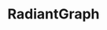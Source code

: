 ---
layout: startup_page
title: "RadiantGraph"
id: "radiantgraph.com"
permalink: "/radiantgraphradiantgraph.com03312025/"
website: "https://www.radiantgraph.com/"
funding_round: "Series A"
funding_amount: "$11M"
investors: "M13, XYZ Ventures, True Ventures"
about: "RadiantGraph provides AI-powered platforms for healthcare payors and service organizations, creating personalized campaigns to boost member engagement and activation. Its platform streamlines healthcare data, builds AI models for targeted communication, and automates content delivery across multiple channels, improving efficiency and outcomes. This results in significant cost savings and improved member experience."
markets: "Healthtech, AI, Big Data, Artificial Intelligence & Machine Learning"
hq: "San Francisco, California, United States"
founded_year: "2022"
linkedin: "https://www.linkedin.com/company/radiantgraph"
twitter: "https://twitter.com/RadiantGraph"
instagram: ""
facebook: ""
crunchbase: "https://www.crunchbase.com/organization/radiantgraph"
pitchbook: "https://pitchbook.com/profiles/company/538989-67"

# SEO Optimization
meta_title: "RadiantGraph - Series A Funding ($11M)"
meta_description: "RadiantGraph, RadiantGraph provides AI-powered platforms for healthcare payors and service organizations, creating personalized campaigns to boost member engagement..."
meta_keywords: "RadiantGraph, Healthtech, AI, Big Data, Artificial Intelligence & Machine Learning, Series A funding"
canonical_url: "https://pkprojectstartups.github.io/projectstartups.com/radiantgraphradiantgraph.com03312025/"
---